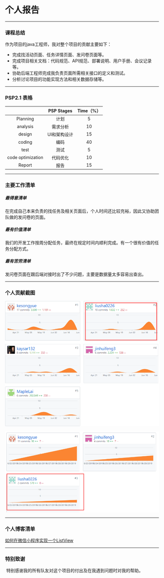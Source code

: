 # 个人报告

---

### 课程总结

作为项目的java工程师，我对整个项目的贡献主要如下：

- 完成找活动页面、任务详情页面、发问卷页面等。
- 完成项目相关文档：代码规范、API规范、部署说明、用户手册、会议记录等。
- 协助后端工程师完成我负责页面所需相关接口的定义和测试。
- 分析讨论项目的功能实现方法和相关数据存储等。



---

### PSP2.1 表格

|                   |  PSP Stages  | Time（%） |
| :---------------: | :----------: | :-------: |
|     Planning      |     计划     |     5     |
|     analysis      |   需求分析   |    10     |
|      design       | UI和架构设计 |    15     |
|      coding       |     编码     |    40     |
|       test        |     测试     |     5     |
| code optimization |   代码优化   |    10     |
|      Report       |     报告     |    15     |



---

### 主要工作清单

##### 最得意清单

​	在完成自己本来负责的找任务及相关页面后，个人时间还比较充裕，因此又协助团队做的发问卷的页面。



##### 最有价值清单

​	我们的开发工作按周分配任务，最终在规定时间内顺利完成。有一个很有价值的任务分配方式。



##### 最有苦劳清单

​	发问卷页面在跟后端对接时出了不少问题，主要是数据量太多容易出查出。



---

### 个人贡献截图

![](/images/contribution1.png)



![](/images/contribution2.png)

---

### 个人博客清单

[如何在微信小程序实现一个ListView](https://blog.csdn.net/kang0226/article/details/89644678)



---

### 特别致谢

​	特别感谢我的所有队友对这个项目的付出及在我遇到问题时对我的帮助。